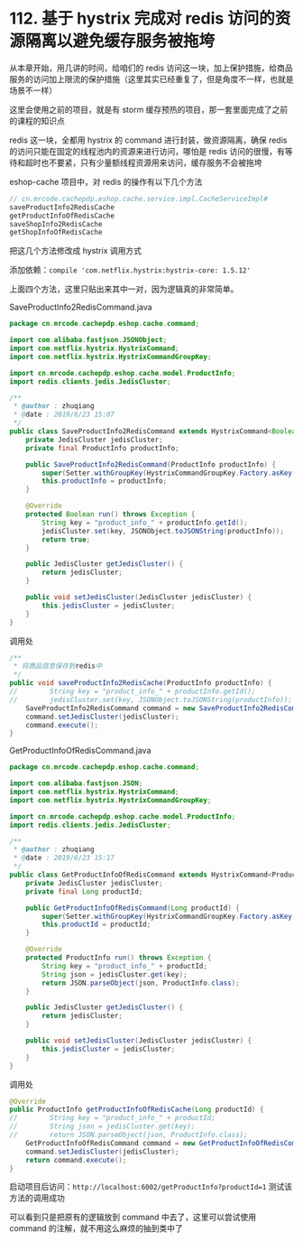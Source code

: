 # 112. 基于 hystrix 完成对 redis 访问的资源隔离以避免缓存服务被拖垮
从本章开始，用几讲的时间，给咱们的 redis 访问这一块，加上保护措施，给商品服务的访问加上限流的保护措施（这里其实已经重复了，但是角度不一样，也就是场景不一样）

这里会使用之前的项目，就是有 storm 缓存预热的项目，那一套里面完成了之前的课程的知识点

redis 这一块，全都用 hystrix 的 command 进行封装，做资源隔离，确保 redis 的访问只能在固定的线程池内的资源来进行访问，哪怕是 redis 访问的很慢，有等待和超时也不要紧，只有少量额线程资源用来访问，缓存服务不会被拖垮

eshop-cache 项目中，对 redis 的操作有以下几个方法

```java
// cn.mrcode.cachepdp.eshop.cache.service.impl.CacheServiceImpl#
saveProductInfo2RedisCache
getProductInfoOfRedisCache
saveShopInfo2RedisCache
getShopInfoOfRedisCache
```

把这几个方法修改成 hystrix 调用方式

添加依赖：`compile 'com.netflix.hystrix:hystrix-core: 1.5.12'`

上面四个方法，这里只贴出来其中一对，因为逻辑真的非常简单。

SaveProductInfo2RedisCommand.java

```java
package cn.mrcode.cachepdp.eshop.cache.command;

import com.alibaba.fastjson.JSONObject;
import com.netflix.hystrix.HystrixCommand;
import com.netflix.hystrix.HystrixCommandGroupKey;

import cn.mrcode.cachepdp.eshop.cache.model.ProductInfo;
import redis.clients.jedis.JedisCluster;

/**
 * @author : zhuqiang
 * @date : 2019/6/23 15:07
 */
public class SaveProductInfo2RedisCommand extends HystrixCommand<Boolean> {
    private JedisCluster jedisCluster;
    private final ProductInfo productInfo;

    public SaveProductInfo2RedisCommand(ProductInfo productInfo) {
        super(Setter.withGroupKey(HystrixCommandGroupKey.Factory.asKey("SaveProductInfo2RedisCommand")));
        this.productInfo = productInfo;
    }

    @Override
    protected Boolean run() throws Exception {
        String key = "product_info_" + productInfo.getId();
        jedisCluster.set(key, JSONObject.toJSONString(productInfo));
        return true;
    }

    public JedisCluster getJedisCluster() {
        return jedisCluster;
    }

    public void setJedisCluster(JedisCluster jedisCluster) {
        this.jedisCluster = jedisCluster;
    }
}

```

调用处

```java
/**
 * 将商品信息保存到redis中
 */
public void saveProductInfo2RedisCache(ProductInfo productInfo) {
//        String key = "product_info_" + productInfo.getId();
//        jedisCluster.set(key, JSONObject.toJSONString(productInfo));
    SaveProductInfo2RedisCommand command = new SaveProductInfo2RedisCommand(productInfo);
    command.setJedisCluster(jedisCluster);
    command.execute();
}
```


GetProductInfoOfRedisCommand.java

```java
package cn.mrcode.cachepdp.eshop.cache.command;

import com.alibaba.fastjson.JSON;
import com.netflix.hystrix.HystrixCommand;
import com.netflix.hystrix.HystrixCommandGroupKey;

import cn.mrcode.cachepdp.eshop.cache.model.ProductInfo;
import redis.clients.jedis.JedisCluster;

/**
 * @author : zhuqiang
 * @date : 2019/6/23 15:17
 */
public class GetProductInfoOfRedisCommand extends HystrixCommand<ProductInfo> {
    private JedisCluster jedisCluster;
    private final Long productId;

    public GetProductInfoOfRedisCommand(Long productId) {
        super(Setter.withGroupKey(HystrixCommandGroupKey.Factory.asKey("GetProductInfoOfRedisCommand")));
        this.productId = productId;
    }

    @Override
    protected ProductInfo run() throws Exception {
        String key = "product_info_" + productId;
        String json = jedisCluster.get(key);
        return JSON.parseObject(json, ProductInfo.class);
    }

    public JedisCluster getJedisCluster() {
        return jedisCluster;
    }

    public void setJedisCluster(JedisCluster jedisCluster) {
        this.jedisCluster = jedisCluster;
    }
}
````

调用处

```java
@Override
public ProductInfo getProductInfoOfRedisCache(Long productId) {
//        String key = "product_info_" + productId;
//        String json = jedisCluster.get(key);
//        return JSON.parseObject(json, ProductInfo.class);
    GetProductInfoOfRedisCommand command = new GetProductInfoOfRedisCommand(productId);
    command.setJedisCluster(jedisCluster);
    return command.execute();
}
```

启动项目后访问：`http://localhost:6002/getProductInfo?productId=1` 测试该方法的调用成功

可以看到只是把原有的逻辑放到 command 中去了，这里可以尝试使用 command 的注解，就不用这么麻烦的抽到类中了
